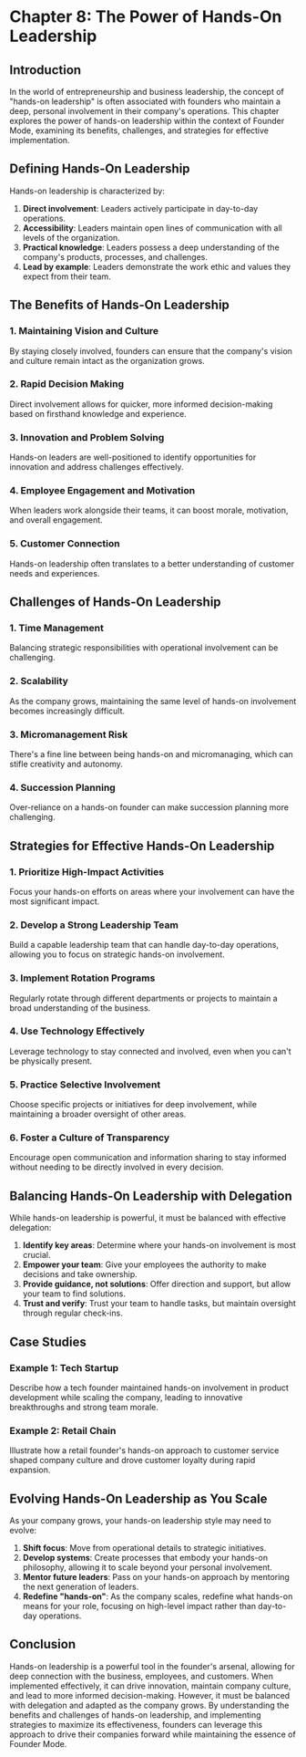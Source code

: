 # Chapter 8: The Power of Hands-On Leadership

## Introduction

In the world of entrepreneurship and business leadership, the concept of "hands-on leadership" is often associated with founders who maintain a deep, personal involvement in their company's operations. This chapter explores the power of hands-on leadership within the context of Founder Mode, examining its benefits, challenges, and strategies for effective implementation.

## Defining Hands-On Leadership

Hands-on leadership is characterized by:

1. **Direct involvement**: Leaders actively participate in day-to-day operations.
2. **Accessibility**: Leaders maintain open lines of communication with all levels of the organization.
3. **Practical knowledge**: Leaders possess a deep understanding of the company's products, processes, and challenges.
4. **Lead by example**: Leaders demonstrate the work ethic and values they expect from their team.

## The Benefits of Hands-On Leadership

### 1. Maintaining Vision and Culture

By staying closely involved, founders can ensure that the company's vision and culture remain intact as the organization grows.

### 2. Rapid Decision Making

Direct involvement allows for quicker, more informed decision-making based on firsthand knowledge and experience.

### 3. Innovation and Problem Solving

Hands-on leaders are well-positioned to identify opportunities for innovation and address challenges effectively.

### 4. Employee Engagement and Motivation

When leaders work alongside their teams, it can boost morale, motivation, and overall engagement.

### 5. Customer Connection

Hands-on leadership often translates to a better understanding of customer needs and experiences.

## Challenges of Hands-On Leadership

### 1. Time Management

Balancing strategic responsibilities with operational involvement can be challenging.

### 2. Scalability

As the company grows, maintaining the same level of hands-on involvement becomes increasingly difficult.

### 3. Micromanagement Risk

There's a fine line between being hands-on and micromanaging, which can stifle creativity and autonomy.

### 4. Succession Planning

Over-reliance on a hands-on founder can make succession planning more challenging.

## Strategies for Effective Hands-On Leadership

### 1. Prioritize High-Impact Activities

Focus your hands-on efforts on areas where your involvement can have the most significant impact.

### 2. Develop a Strong Leadership Team

Build a capable leadership team that can handle day-to-day operations, allowing you to focus on strategic hands-on involvement.

### 3. Implement Rotation Programs

Regularly rotate through different departments or projects to maintain a broad understanding of the business.

### 4. Use Technology Effectively

Leverage technology to stay connected and involved, even when you can't be physically present.

### 5. Practice Selective Involvement

Choose specific projects or initiatives for deep involvement, while maintaining a broader oversight of other areas.

### 6. Foster a Culture of Transparency

Encourage open communication and information sharing to stay informed without needing to be directly involved in every decision.

## Balancing Hands-On Leadership with Delegation

While hands-on leadership is powerful, it must be balanced with effective delegation:

1. **Identify key areas**: Determine where your hands-on involvement is most crucial.
2. **Empower your team**: Give your employees the authority to make decisions and take ownership.
3. **Provide guidance, not solutions**: Offer direction and support, but allow your team to find solutions.
4. **Trust and verify**: Trust your team to handle tasks, but maintain oversight through regular check-ins.

## Case Studies

### Example 1: Tech Startup

Describe how a tech founder maintained hands-on involvement in product development while scaling the company, leading to innovative breakthroughs and strong team morale.

### Example 2: Retail Chain

Illustrate how a retail founder's hands-on approach to customer service shaped company culture and drove customer loyalty during rapid expansion.

## Evolving Hands-On Leadership as You Scale

As your company grows, your hands-on leadership style may need to evolve:

1. **Shift focus**: Move from operational details to strategic initiatives.
2. **Develop systems**: Create processes that embody your hands-on philosophy, allowing it to scale beyond your personal involvement.
3. **Mentor future leaders**: Pass on your hands-on approach by mentoring the next generation of leaders.
4. **Redefine "hands-on"**: As the company scales, redefine what hands-on means for your role, focusing on high-level impact rather than day-to-day operations.

## Conclusion

Hands-on leadership is a powerful tool in the founder's arsenal, allowing for deep connection with the business, employees, and customers. When implemented effectively, it can drive innovation, maintain company culture, and lead to more informed decision-making. However, it must be balanced with delegation and adapted as the company grows. By understanding the benefits and challenges of hands-on leadership, and implementing strategies to maximize its effectiveness, founders can leverage this approach to drive their companies forward while maintaining the essence of Founder Mode.
